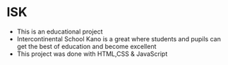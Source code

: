 # ISK
* This is an educational project
* Intercontinental School Kano is a great where students and pupils can get the best of education and become excellent
* This project was done with HTML,CSS & JavaScript
